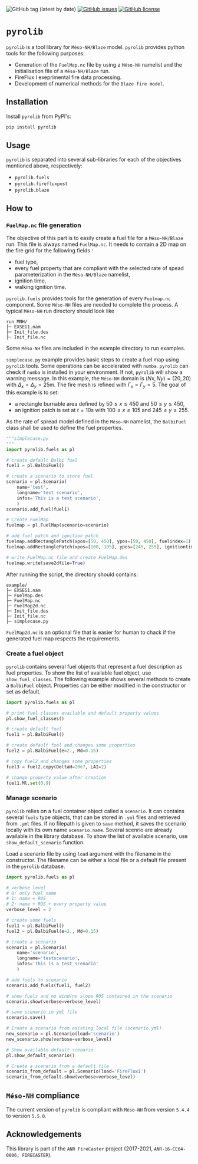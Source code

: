 ![GitHub tag (latest by date)](https://img.shields.io/github/v/tag/Aurel31/pyrolib?style=for-the-badge)
[![GitHub issues](https://img.shields.io/github/issues/Aurel31/pyrolib?style=for-the-badge)](https://github.com/Aurel31/pyrolib/issues)
[![GitHub license](https://img.shields.io/github/license/Aurel31/pyrolib?style=for-the-badge)](https://github.com/Aurel31/pyrolib/blob/main/LICENSE)

# `pyrolib`


`pyrolib` is a tool library for `Méso-NH/Blaze` model.
`pyrolib` provides python tools for the following purposes:

- Generation of the `FuelMap.nc` file by using a `Méso-NH` namelist and the initialisation file of a `Méso-NH/Blaze` run.
- FireFlux I exeprimental fire data processing.
- Development of numerical methods for the `Blaze fire model`.


## Installation

Install `pyrolib` from PyPI's:

```bash
pip install pyrolib
```

## Usage

`pyrolib` is separated into several sub-libraries for each of the objectives mentioned above, respectively:

- `pyrolib.fuels`
- `pyrolib.firefluxpost`
- `pyrolib.blaze`

## How to

### `FuelMap.nc` file generation

The objective of this part is to easily create a fuel file for a `Méso-NH/Blaze` run.
This file is always named `FuelMap.nc`. It needs to contain a 2D map on the fire grid for the following fields :

- fuel type,
- every fuel property that are compliant with the selected rate of spead parameterization in the `Méso-NH/Blaze` namelist,
- ignition time,
- walking ignition time.

`pyrolib.fuels` provides tools for the generation of every `Fuelmap.nc` component.
Some `Méso-NH` files are needed to complete the process. A typical `Méso-NH` run directory should look like

```
run_MNH/
├─ EXSEG1.nam
├─ Init_file.des
├─ Init_file.nc
```

Some `Méso-NH` files are included in the example directory to run examples.

`simplecase.py` example provides basic steps to create a fuel map using `pyrolib` tools.
Some operations can be accelerated with `numba`. `pyrolib` can check if `numba` is installed in your environment. If not, `pyrolib` will show a warning message.
In this example, the `Méso-NH` domain is $(Nx, Ny) = (20, 20)$ with $\Delta_x = \Delta_y = 25$m. The fire mesh is refined with $\Gamma_x = \Gamma_y = 5$.
The goal of this example is to set:
- a rectangle burnable area defined by $50 \leqslant x \leqslant 450$ and $50 \leqslant y \leqslant 450$,
- an ignition patch is set at $t = 10$s with $100 \leqslant x \leqslant 105$ and $245 \leqslant y \leqslant 255$.

As the rate of spread model defined in the `Méso-NH` namelist, the `BalbiFuel` class shall be used to define the fuel properties.

```python
"""simplecase.py
"""
import pyrolib.fuels as pl

# create default Balbi fuel
fuel1 = pl.BalbiFuel()

# create a scenario to store fuel
scenario = pl.Scenario(
    name='test',
    longname='test scenario',
    infos='This is a test scenario',
    )
scenario.add_fuel(fuel1)

# Create FuelMap
fuelmap = pl.FuelMap(scenario=scenario)

# add fuel patch and ignition patch
fuelmap.addRectanglePatch(xpos=[50, 450], ypos=[50, 450], fuelindex=1)
fuelmap.addRectanglePatch(xpos=[100, 105], ypos=[245, 255], ignitiontime=10)

# write FuelMap.nc file and create FuelMap.des
fuelmap.write(save2dfile=True)
```

After running the script, the directory should contains:
```
example/
├─ EXSEG1.nam
├─ FuelMap.des
├─ FuelMap.nc
├─ FuelMap2d.nc
├─ Init_file.des
├─ Init_file.nc
├─ simplecase.py
```

`FuelMap2d.nc` is an optional file that is easier for human to chack if the generated fuel map respects the requirements.

### Create a fuel object

`pyrolib` contains several fuel objects that represent a fuel description as fuel properties. To show the list of available fuel object, use `show_fuel_classes`. The following example shows several methods to create a `BalbiFuel` object. Properties can be either modified in the constructor or set as default.

```python
import pyrolib.fuels as pl

# print fuel classes available and default property values
pl.show_fuel_classes()

# create default fuel
fuel1 = pl.BalbiFuel()

# create default fuel and changes some properties
fuel2 = pl.BalbiFuel(e=2., Md=0.15)

# copy fuel2 and changes some properties
fuel3 = fuel2.copy(DeltaH=20e7, LAI=2)

# change property value after creation
fuel1.Ml.set(0.9)
```
### Manage scenario

`pyrolib` relies on a fuel container object called a `scenario`.
It can contains several `fuels` type objects, that can be stored in `.yml` files and retrieved from `.yml` files.
If no filepath is given to `save` method, it saves the scenario locally with its own name `scenario.name`.
Several scenrio are already available in the library database.
To show the list of available scenario, use `show_default_scenario` function.

Load a scenario file by using `load` argument with the filename in the constructor.
The filename can be either a local file or a default file present in the `pyrolib` database.

```python
import pyrolib.fuels as pl

# verbose level
# 0: only fuel name
# 1: name + ROS
# 2: name + ROS + every property value
verbose_level = 2

# create some fuels
fuel1 = pl.BalbiFuel()
fuel2 = pl.BalbiFuel(e=2., Md=0.15)

# create a scenario
scenario = pl.Scenario(
    name='scenario',
    longname='testscenario',
    infos='This is a test scenario'
    )

# add fuels to scenario
scenario.add_fuels(fuel1, fuel2)

# show fuels and no wind/no slope ROS contained in the scenario
scenario.show(verbose=verbose_level)

# save scenario in yml file
scenario.save()

# Create a scenario from existing local file (scenario.yml)
new_scenario = pl.Scenario(load='scenario')
new_scenario.show(verbose=verbose_level)

# Show available default scenario
pl.show_default_scenario()

# Create a scenario from a default file
scenario_from_default = pl.Scenario(load='FireFluxI')
scenario_from_default.show(verbose=verbose_level)
```

## `Méso-NH` compliance

The current version of `pyrolib` is compliant with `Méso-NH` from version `5.4.4` to version `5.5.0`.
## Acknowledgements

This library is part of the `ANR FireCaster` project (2017-2021, `ANR-16-CE04-0006, FIRECASTER`).
